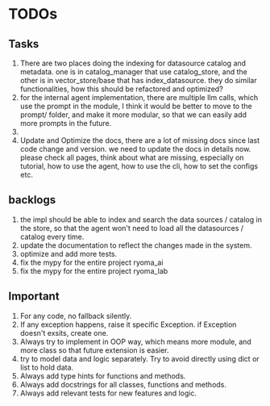 
# TODOs

## Tasks
1. There are two places doing the indexing for datasource catalog and metadata. one is in catalog_manager that use catalog_store, and the other is in vector_store/base that has index_datasource. they do similar functionalities, how this should be refactored and optimized?
2. for the internal agent implementation, there are multiple llm calls, which use the prompt in the module, I think it would be better to move to the prompt/ folder, and make it more modular, so that we can easily add more prompts in the future.
3. 
4. Update and Optimize the docs, there are a lot of missing docs since last code change and version. we need to update the docs in details now. please check all pages, think about what are missing, especially on tutorial, how to use the agent, how to use the cli, how to set the configs etc.


## backlogs
1. the impl should be able to index and search the data sources / catalog in the store, so that the agent won't need to load all the datasources / catalog every time.
2. update the documentation to reflect the changes made in the system.
3. optimize and add more tests.
4. fix the mypy for the entire project ryoma_ai
5. fix the mypy for the entire project ryoma_lab

## Important
1. For any code, no fallback silently.
2. If any exception happens, raise it specific Exception. if Exception doesn't exsits, create one.
2. Always try to implement in OOP way, which means more module, and more class so that future extension is easier.
3. try to model data and logic separately. Try to avoid directly using dict or list to hold data.
4. Always add type hints for functions and methods.
5. Always add docstrings for all classes, functions and methods.
6. Always add relevant tests for new features and logic.